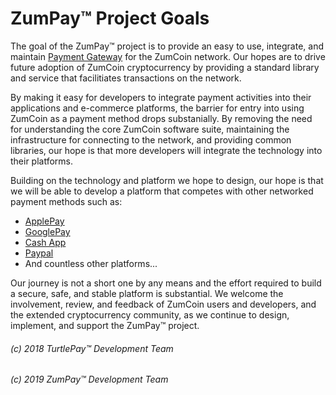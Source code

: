 # ZumPay™ Project Goals

The goal of the ZumPay™ project is to provide an easy to use, integrate, and maintain [Payment Gateway](https://en.wikipedia.org/wiki/Payment_gateway) for the ZumCoin network. Our hopes are to drive future adoption of  ZumCoin cryptocurrency by providing a standard library and service that facilitiates transactions on the network.

By making it easy for developers to integrate payment activities into their applications and e-commerce platforms, the barrier for entry into using ZumCoin as a payment method drops substanially. By removing the need for understanding the core ZumCoin software suite, maintaining the infrastructure for connecting to the network, and providing common libraries, our hope is that more developers will integrate the technology into their platforms.

Building on the technology and platform we hope to design, our hope is that we will be able to develop a platform that competes with other networked payment methods such as:

* [ApplePay](https://www.apple.com/apple-pay/)
* [GooglePay](https://pay.google.com/)
* [Cash App](https://cash.app/)
* [Paypal](https://paypal.com/)
* And countless other platforms...

Our journey is not a short one by any means and the effort required to build a secure, safe, and stable platform is substantial. We welcome the involvement, review, and feedback of ZumCoin users and developers, and the extended cryptocurrency community, as we continue to design, implement, and support the ZumPay™ project.

###### (c) 2018 TurtlePay™ Development Team
###### (c) 2019 ZumPay™ Development Team
